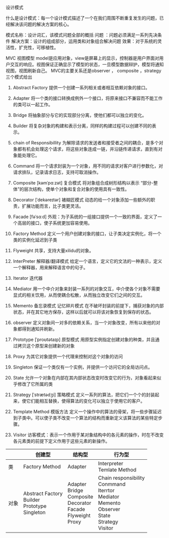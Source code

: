 设计模式

什么是设计模式：每一个设计模式描述了一个在我们周围不断重复发生的问题，已经解决该问题的解决方案的核心。

模式名称：设计词汇，该模式问题全部的概括
问题 ：问题必须满足一系列先决条件
解决方案：设计的组成部分，运用类和对象组合解决问题
效果：对于系统的灵活性，扩充性，可移植性。

MVC 视图模型
model是应用对象，view是屏幕上的显示，控制器是用户界面对用户交互的响应。视图保证正确显示了模型的状态，一旦模型数据辩护，模型将通知视图，视图刷新自己。
MVC的主要关系还是observer ， composite ，strategy 三个模式给出

1. Abstract Factory 提供一个创建一系列相关或者相互依赖对象的接口。

2. Adapter 将一个类的接口转换成例外一个接口，将原来接口不兼容而不能工作的类可以一起工作。

3. Bridge 将抽象部分与它的实现部分分离，使他们都可以独立的变化。

4. Builder 将复杂对象的构建和表示分离，同样的构建过程可以创建不同的表示。

5. chain of Responsibillity 为解除请求的发送者和接受者之间的耦合，是多个对象都有机会处理这个请求，将这些对象连成一链，并沿链传递请求，直到有对象能处理它。

6. Command  将一个请求封装为一个对象，用不同的请求对客户进行参数化，对请求排队，记录请求日志，支持可取消操作。

7. Composite [kəmˈpɑːzət]  复合模式 将对象组合成树形结构以表示 “部分-整体”的层次结构，使单个对象和复合对象的使用具有一致性。

8. Decorator [ˈdekəreɪtər] 裱糊匠模式 动态的给一个对象添加一些额外的职责，扩展功能而言，比子类更灵活。

9. Facade [fəˈsɑːd]  外观：为子系统的一组接口提供一个一致的界面，定义了一个高层的接口，使子系统更加容易使用。

10. Factory Method 定义一个用户创建对象的接口，让子类决定实例化，将一个类的实例化延迟到子类

11. Flyweight 共享，支持大量xilidu的对象。

12. InterPreter 解释器/翻译模式  给定一个语言，定义它的文法的一种表示，定义一个解释器，用来解释语言中的句子。

13. Iterator 迭代器 

14. Mediator 用一个中介对象来封装一系列的对象交互，中介使各个对象不需要显式的相关饮用，从而使耦合松散，从而独立改变它们之间的交互。

15. Memento 备忘录模式 记忆碎片模式 在不破坏封装的前提下，捕获对象的内部状态，并在其它地方保存，这样以后就可以将该对象恢复到保存的状态。

16. observer 定义对象间一对多的依赖关系，当一个对象改变，所有以来他的对象都得到通知并刷新。

17. Prototype [ˈproʊtətaɪp] 原型模式 用原型实例指定创建对象的种类，并且通过拷贝这个原型来创建新的对象

18. Proxy 为其它对象提供一个代理来控制对这个对象的访问

19. Singleton 保证一个类仅有一个实例，并提供一个访问它的全局访问点。

20. State  允许一个对象在内部在其内部状态改变时改变它的行为，对象看起来似乎修改了它所属的类

21. Strategy [ˈstrætədʒi] 策略模式 定义一系列的算法，把它们一个个的封装起来，使它们能相互替换，使得算法的变化可以独立于使用它的客户。

22. Template Method 模版方法 定义一个操作中的算法的骨架，将一些步骤延迟到子类中。可以使子类不改变一个算法的结构而重新定义该算法的某些特定步骤。

23. Visitor 访客模式：表示一个作用于某对象结构中的各元素的操作，时在不改变各元素类的前提下定义作用于这些元素的新操作。

    

|      | 创建型                                                      | 结构型                                                       | 行为型                                                       |
| ---- | ----------------------------------------------------------- | ------------------------------------------------------------ | ------------------------------------------------------------ |
| 类   | Factory Method                                              | Adapter                                                      | Interpreter<br />Temlate Method                              |
| 对象 | Abstract Factory<br />Builder<br />Prototype<br />Singleton | Adapter<br />Bridge<br />Composite<br />Decorator<br />Facade<br />Flyweight<br />Proxy | Chain responsibility<br />Conmmand<br />Iterrtor<br />Mediator<br />Memento<br />Observer<br />State<br />Strategy<br />Visitor |

